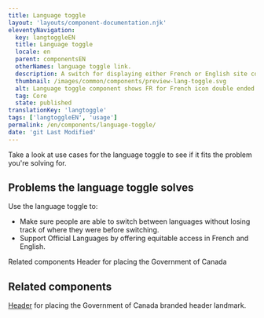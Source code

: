 ```yaml
---
title: Language toggle
layout: 'layouts/component-documentation.njk'
eleventyNavigation:
  key: langtoggleEN
  title: Language toggle
  locale: en
  parent: componentsEN
  otherNames: language toggle link.
  description: A switch for displaying either French or English site content.
  thumbnail: /images/common/components/preview-lang-toggle.svg
  alt: Language toggle component shows FR for French icon double ended arrows to EN for English.
  tag: Core
  state: published
translationKey: 'langtoggle'
tags: ['langtoggleEN', 'usage']
permalink: /en/components/language-toggle/
date: 'git Last Modified'
---
```


Take a look at use cases for the language toggle to see if it fits the problem you're solving for.

## Problems the language toggle solves

Use the language toggle to:

- Make sure people are able to switch between languages without losing track of where they were before switching.
- Support Official Languages by offering equitable access in French and English.

Related components
Header for placing the Government of Canada

<article class="bg-full-width bg-primary text-light pt-500 pb-400 my-500">
  <h2 class="mt-0 mb-400">Related components</h2>

<a href="{{ links.header }}" class="link-light">Header</a> for placing the Government of Canada branded header landmark.

</article>
